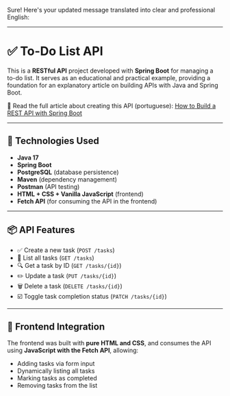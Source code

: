 Sure! Here's your updated message translated into clear and professional English:

---

# ✅ To-Do List API

This is a **RESTful API** project developed with **Spring Boot** for managing a to-do list. It serves as an educational and practical example, providing a foundation for an explanatory article on building APIs with Java and Spring Boot.

📘 Read the full article about creating this API (portuguese): [How to Build a REST API with Spring Boot](https://www.linkedin.com/pulse/sua-primeira-api-rest-com-spring-boot-3-um-guia-passo-cau%C3%A3-sturaro-yaa2e/?trackingId=DPOkigKcqb0pqHBYtoKMFA%3D%3D)

---

## 🚀 Technologies Used

* **Java 17**
* **Spring Boot**
* **PostgreSQL** (database persistence)
* **Maven** (dependency management)
* **Postman** (API testing)
* **HTML + CSS + Vanilla JavaScript** (frontend)
* **Fetch API** (for consuming the API in the frontend)

---

## 📦 API Features

* ✅ Create a new task (`POST /tasks`)
* 📄 List all tasks (`GET /tasks`)
* 🔍 Get a task by ID (`GET /tasks/{id}`)
* ✏️ Update a task (`PUT /tasks/{id}`)
* 🗑️ Delete a task (`DELETE /tasks/{id}`)
* ☑️ Toggle task completion status (`PATCH /tasks/{id}`)

---

## 💎 Frontend Integration

The frontend was built with **pure HTML and CSS**, and consumes the API using **JavaScript with the Fetch API**, allowing:

* Adding tasks via form input
* Dynamically listing all tasks
* Marking tasks as completed
* Removing tasks from the list


